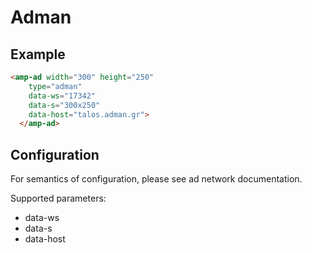 # Adman

## Example

```html
<amp-ad width="300" height="250"
    type="adman"
    data-ws="17342"
    data-s="300x250"
    data-host="talos.adman.gr">
  </amp-ad>
```

## Configuration

For semantics of configuration, please see ad network documentation.

Supported parameters:

- data-ws
- data-s
- data-host
